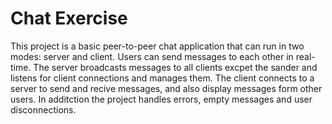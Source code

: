 # Chat Exercise

This project is a basic peer-to-peer chat application that can run in two modes: server and client. Users can send messages to each other in real-time. The server broadcasts messages to all clients excpet the sander and listens for client connections and manages them. The client connects to a server to send and recive messages, and also display messages form other users.
In additction the project handles errors, empty messages and user disconnections.